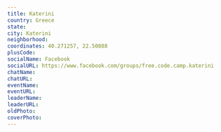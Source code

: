 ```yaml
---
title: Katerini
country: Greece
state: 
city: Katerini
neighborhood: 
coordinates: 40.271257, 22.50888
plusCode:
socialName: Facebook
socialURL: https://www.facebook.com/groups/free.code.camp.katerini
chatName:
chatURL:
eventName:
eventURL:
leaderName:
leaderURL:
oldPhoto: 
coverPhoto:
---
```

